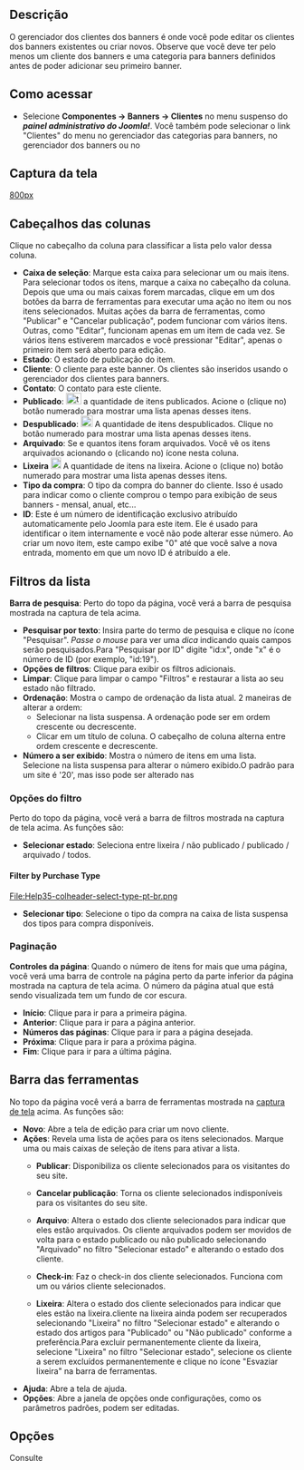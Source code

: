 <!-- Filename: Help4.x:Banners:_Clients / Display title: Ajuda4.x:Banners: Clientes -->

## Descrição

O gerenciador dos clientes dos banners é onde você pode editar os
clientes dos banners existentes ou criar novos. Observe que você deve
ter pelo menos um cliente dos banners e uma categoria para banners
definidos antes de poder adicionar seu primeiro banner.

## Como acessar

- Selecione **Componentes → Banners → Clientes** no menu suspenso do
  ***painel administrativo do Joomla!***. Você também pode selecionar o
  link "Clientes" do menu no gerenciador das categorias para
  banners,
  no gerenciador dos
  banners
  ou no

## Captura da tela

<a
href="https://docs.joomla.org/index.php?title=Special:Upload&amp;wpDestFile=Help-4x-components-banner-manager-clients-pt-br.png"
class="new"
title="File:Help-4x-components-banner-manager-clients-pt-br.png">800px</a>

## Cabeçalhos das colunas

Clique no cabeçalho da coluna para classificar a lista pelo valor dessa
coluna.

- **Caixa de seleção**: Marque esta caixa para selecionar um ou mais
  itens. Para selecionar todos os itens, marque a caixa no cabeçalho da
  coluna. Depois que uma ou mais caixas forem marcadas, clique em um dos
  botões da barra de ferramentas para executar uma ação no item ou nos
  itens selecionados. Muitas ações da barra de ferramentas, como
  "Publicar" e "Cancelar publicação", podem funcionar com vários itens.
  Outras, como "Editar", funcionam apenas em um item de cada vez. Se
  vários itens estiverem marcados e você pressionar "Editar", apenas o
  primeiro item será aberto para edição.
- **Estado**: O estado de publicação do item.
- **Cliente**: O cliente para este banner. Os clientes são inseridos
  usando o gerenciador dos clientes para banners.
- **Contato**: O contato para este cliente.
- **Publicado**:
  <img src="https://docs.joomla.org/images/1/10/Help-4x-icon-tick.png"
  decoding="async" data-file-width="27" data-file-height="20" width="27"
  height="20" alt="tick icon" /> a quantidade de itens
  publicados. Acione o (clique no) botão numerado para mostrar uma lista
  apenas desses itens.
- **Despublicado**:
  <img src="https://docs.joomla.org/images/c/c9/Help-4x-icon-cross.png"
  decoding="async" data-file-width="21" data-file-height="20" width="21"
  height="20" alt="cross icon" /> A quantidade de itens
  despublicados. Clique no botão numerado para mostrar uma lista apenas
  desses itens.
- **Arquivado**: Se e quantos itens foram arquivados. Você vê os itens
  arquivados acionando o (clicando no) ícone nesta coluna.
- **Lixeira**
  <img src="https://docs.joomla.org/images/5/59/Help-4x-icon-bin.png"
  decoding="async" data-file-width="18" data-file-height="20" width="18"
  height="20" alt="bin icon" /> A quantidade de itens na
  lixeira. Acione o (clique no) botão numerado para mostrar uma lista
  apenas desses itens.
- **Tipo da compra**: O tipo da compra do banner do cliente. Isso é
  usado para indicar como o cliente comprou o tempo para exibição de
  seus banners - mensal, anual, etc...
- **ID**: Este é um número de identificação exclusivo atribuído
  automaticamente pelo Joomla para este item. Ele é usado para
  identificar o item internamente e você não pode alterar esse número.
  Ao criar um novo item, este campo exibe "0" até que você salve a nova
  entrada, momento em que um novo ID é atribuído a ele.

## Filtros da lista

**Barra de pesquisa**: Perto do topo da página, você verá a barra de
pesquisa mostrada na captura de tela acima.

- **Pesquisar por texto**: Insira parte do termo de pesquisa e clique no
  ícone "Pesquisar". *Passe o mouse* para ver uma *dica* indicando quais
  campos serão pesquisados.Para "Pesquisar por ID" digite "id:x", onde
  "x" é o número de ID (por exemplo, "id:19").
- **Opções de filtros**: Clique para exibir os filtros adicionais.
- **Limpar**: Clique para limpar o campo "Filtros" e restaurar a lista
  ao seu estado não filtrado.
- **Ordenação**: Mostra o campo de ordenação da lista atual. 2 maneiras
  de alterar a ordem:
  - Selecionar na lista suspensa. A ordenação pode ser em ordem
    crescente ou decrescente.
  - Clicar em um título de coluna. O cabeçalho de coluna alterna entre
    ordem crescente e decrescente.
- **Número a ser exibido**: Mostra o número de itens em uma lista.
  Selecione na lista suspensa para alterar o número exibido.O padrão
  para um site é '20', mas isso pode ser alterado nas

### Opções do filtro

Perto do topo da página, você verá a barra de filtros mostrada na
captura de tela acima. As funções são:

- **Selecionar estado**: Seleciona entre lixeira / não publicado /
  publicado / arquivado / todos.

#### Filter by Purchase Type

<a
href="https://docs.joomla.org/index.php?title=Special:Upload&amp;wpDestFile=Help35-colheader-select-type-pt-br.png"
class="new"
title="File:Help35-colheader-select-type-pt-br.png">File:Help35-colheader-select-type-pt-br.png</a>

- **Selecionar tipo**: Selecione o tipo da compra na caixa de lista
  suspensa dos tipos para compra disponíveis.

### Paginação

**Controles da página**: Quando o número de itens for mais que uma
página, você verá uma barra de controle na página perto da parte
inferior da página mostrada na captura de tela acima. O
número da página atual que está sendo visualizada tem um fundo de cor
escura.

- **Início**: Clique para ir para a primeira página.
- **Anterior**: Clique para ir para a página anterior.
- **Números das páginas**: Clique para ir para a página desejada.
- **Próxima**: Clique para ir para a próxima página.
- **Fim**: Clique para ir para a última página.

## Barra das ferramentas

No topo da página você verá a barra de ferramentas mostrada na [captura
de tela](#Captura_de_tela) acima. As funções são:

- **Novo**: Abre a tela de edição para criar um novo cliente.
- **Ações**: Revela uma lista de ações para os itens selecionados.
  Marque uma ou mais caixas de seleção de itens para ativar a lista.
  - **Publicar**: Disponibiliza os cliente selecionados para os
    visitantes do seu site.

  - **Cancelar publicação**: Torna os cliente selecionados indisponíveis
    para os visitantes do seu site.

  - **Arquivo**: Altera o estado dos cliente selecionados para indicar
    que eles estão arquivados. Os cliente arquivados podem ser movidos
    de volta para o estado publicado ou não publicado selecionando
    "Arquivado" no filtro "Selecionar estado" e alterando o estado dos
    cliente.

  - **Check-in**: Faz o check-in dos cliente selecionados. Funciona com
    um ou vários cliente selecionados.

  - **Lixeira**: Altera o estado dos cliente selecionados para indicar
    que eles estão na lixeira.cliente na lixeira ainda podem ser
    recuperados selecionando "Lixeira" no filtro "Selecionar estado" e
    alterando o estado dos artigos para "Publicado" ou "Não publicado"
    conforme a preferência.Para excluir permanentemente cliente da
    lixeira, selecione "Lixeira" no filtro "Selecionar estado",
    selecione os cliente a serem excluídos permanentemente e clique no
    ícone "Esvaziar lixeira" na barra de ferramentas.
- **Ajuda**: Abre a tela de ajuda.
- **Opções**: Abre a janela de opções onde configurações, como os
  parâmetros padrões, podem ser editadas.

## Opções

Consulte
